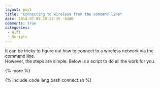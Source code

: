 ```yaml
---
layout: post
title: "Connecting to wireless from the command line"
date: 2014-07-05 20:22:15 -0400
comments: true
categories: 
 - Wifi
 - Scripts
---
```


It can be tricky to figure out how to connect to a wireless network via the command line.  
However, the steps are simple. Below is a script to do all the work for you.

{% more %}

{% include_code lang:bash connect.sh %}

